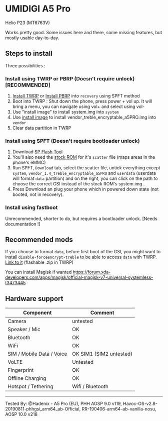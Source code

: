 # UMIDIGI A5 Pro
Helio P23 (MT6763V)

Works pretty good. Some issues here and there, some missing features, but mostly usable day-to-day.

## Steps to install
Three possibilities :

### Install using TWRP or PBRP (Doesn't require unlock) [RECOMMENDED]
1. [Install TWRP](https://sourceforge.net/projects/umidigi-mt6763-dev/files/TWRP/) or [Install PBRP](https://sourceforge.net/projects/umidigi-mt6763-dev/files/PBRP/) into ``recovery`` using SPFT method
2. Boot into TWRP : Shut down the phone, press power + vol up. It will bring a menu, you can navigate using vol+ and select using vol-
3. Use "install image" to install system.img into ``system``
4. Use [install image](https://androidfilehost.com/?fid=6006931924117944358) to install vendor_treble_encryptable_a5PRO.img into ``vendor``
5. Clear data partition in TWRP

### Install using SPFT (Doesn't require bootloader unlock)
1. Download [SP Flash Tool](https://spflashtool.com/)
2. You'll also need the [stock ROM](https://community.umidigi.com/forum.php?mod=forumdisplay&fid=221) for it's ``scatter`` file (maps areas in the phone's eMMC)
3. Run SPFT, ``Download`` tab, select the scatter file, untick everything except ``system``, ``vendor_1.4_treble_encryptable_a5PRO`` and ``userdata`` (userdata will format ``data`` partition) and on the right, you can click on the path to choose the correct GSI instead of the stock ROM's system.img .
4. Press Download an plug your phone which in powered down state (not booted, not in recovery).

### Install using fastboot
Unrecommended, shorter to do, but requires a bootloader unlock.
[Needs documentation !]

## Recommended mods
If you choose to format ``data``, before first boot of the GSI, you might want to install ``disable-forceencrypt-treble`` to be able to access ``data`` with TWRP. [Link to it](https://androidfilehost.com/?fid=6006931924117935374) (flashable .zip in TWRP)

You can install Magisk if wanted https://forum.xda-developers.com/apps/magisk/official-magisk-v7-universal-systemless-t3473445

## Hardware support

| Component                 |      Comment                                              |
|---------------------------|-----------------------------------------------------------|
| Camera                    | untested              |
| Speaker / Mic             | OK                                                        |
| Bluetooth                 | OK     |
| WiFi                      | OK                                                        |
| SIM / Mobile Data / Voice | OK SIM1 (SIM2 untested)                                                   |
| VoLTE                     | Untested                                                  |
| Fingerprint               | OK                                                        |
| Offline Charging          | OK                                                        |
| Hotspot / Tethering       | Wifi / Bluetooth|
---

Tested By: @Hadenix - A5 Pro (EU), PHH AOSP 9.0 v119, Havoc-OS-v2.8-20190811-phhgsi_arm64_ab-Official, RR-190406-arm64-ab-vanilla-nosu, AOSP 10.0 v218